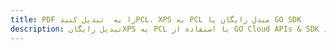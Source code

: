 ---title: PDF را به  تبدیل کنیدPCL، XPS به PCL مبدل رایگان یا GO SDKdescription: تبدیل رایگانXPS به PCL با استفاده از GO Cloud APIs & SDK همچنین اسناد PDF را در Cloud ایجاد، ویرایش و رندر کنید.---